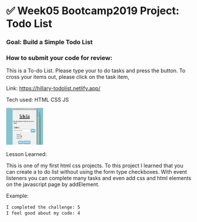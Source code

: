# ✅ Week05 Bootcamp2019 Project: Todo List

### Goal: Build a Simple Todo List

### How to submit your code for review:

This is a To-do List. Please type your to do tasks and press the button. To cross your items out, please click on the task item,

Link:  https://hillary-todolist.netlify.app/

Tech used: HTML CSS JS

<img src="/ToDoListRemix2/img/ToDoList.PNG" alt="ToDoList" style="height: 100px; width:100px;"/>

Lesson Learned:

This is one of my first html css projects. To this project I learned that you can create a to do list without using the form type checkboxes. With event listeners you can complete many tasks and even add css and html elements on the javascript page by addElement.  

Example:
```
I completed the challenge: 5
I feel good about my code: 4

```
